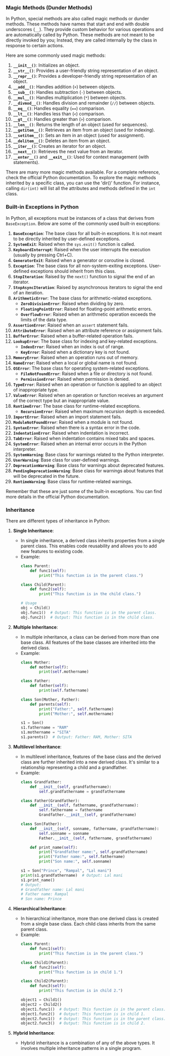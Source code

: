 ### Magic Methods (Dunder Methods)

In Python, special methods are also called magic methods or dunder methods.
These methods have names that start and end with double underscores (`__`).
They provide custom behavior for various operations and are automatically called by Python.
These methods are not meant to be directly invoked by you; 
Instead, they are called internally by the class in response to certain actions. 

Here are some commonly used magic methods:

1. **`__init__()`**: Initializes an object.
2. **`__str__()`**: Provides a user-friendly string representation of an object.
3. **`__repr__()`**: Provides a developer-friendly string representation of an object.
4. **`__add__()`**: Handles addition (`+`) between objects.
5. **`__sub__()`**: Handles subtraction (`-`) between objects.
6. **`__mul__()`**: Handles multiplication (`*`) between objects.
7. **`__divmod__()`**: Handles division and remainder (`//`) between objects.
8. **`__eq__()`**: Handles equality (`==`) comparison.
9. **`__lt__()`**: Handles less than (`<`) comparison.
10. **`__gt__()`**: Handles greater than (`>`) comparison.
11. **`__len__()`**: Returns the length of an object (used for sequences).
12. **`__getitem__()`**: Retrieves an item from an object (used for indexing).
13. **`__setitem__()`**: Sets an item in an object (used for assignment).
14. **`__delitem__()`**: Deletes an item from an object.
15. **`__iter__()`**: Creates an iterator for an object.
16. **`__next__()`**: Retrieves the next value from an iterator.
17. **`__enter__()`** and **`__exit__()`**: Used for context management (with statements).

There are many more magic methods available. For a complete reference, check the official Python documentation.
To explore the magic methods inherited by a specific class, you can use the 'dir()' function.
For instance, calling `dir(int)` will list all the attributes and methods defined in the `int` class.

### Built-in Exceptions in Python

In Python, all exceptions must be instances of a class that derives from `BaseException`. Below are some of the commonly used built-in exceptions:

1. **`BaseException`**: The base class for all built-in exceptions. It is not meant to be directly inherited by user-defined exceptions.
2. **`SystemExit`**: Raised when the `sys.exit()` function is called.
3. **`KeyboardInterrupt`**: Raised when the user interrupts the execution (usually by pressing Ctrl+C).
4. **`GeneratorExit`**: Raised when a generator or coroutine is closed.
5. **`Exception`**: The base class for all non-system-exiting exceptions. User-defined exceptions should inherit from this class.
6. **`StopIteration`**: Raised by the `next()` function to signal the end of an iterator.
7. **`StopAsyncIteration`**: Raised by asynchronous iterators to signal the end of an iteration.
8. **`ArithmeticError`**: The base class for arithmetic-related exceptions.
    - **`ZeroDivisionError`**: Raised when dividing by zero.
    - **`FloatingPointError`**: Raised for floating-point arithmetic errors.
    - **`OverflowError`**: Raised when an arithmetic operation exceeds the limits of the data type.
9. **`AssertionError`**: Raised when an `assert` statement fails.
10. **`AttributeError`**: Raised when an attribute reference or assignment fails.
11. **`BufferError`**: Raised when a buffer-related operation fails.
12. **`LookupError`**: The base class for indexing and key-related exceptions.
    - **`IndexError`**: Raised when an index is out of range.
    - **`KeyError`**: Raised when a dictionary key is not found.
13. **`MemoryError`**: Raised when an operation runs out of memory.
14. **`NameError`**: Raised when a local or global name is not found.
15. **`OSError`**: The base class for operating system-related exceptions.
    - **`FileNotFoundError`**: Raised when a file or directory is not found.
    - **`PermissionError`**: Raised when permission is denied.
16. **`TypeError`**: Raised when an operation or function is applied to an object of inappropriate type.
17. **`ValueError`**: Raised when an operation or function receives an argument of the correct type but an inappropriate value.
18. **`RuntimeError`**: The base class for runtime-related exceptions.
    - **`RecursionError`**: Raised when maximum recursion depth is exceeded.
19. **`ImportError`**: Raised when an import statement fails.
20. **`ModuleNotFoundError`**: Raised when a module is not found.
21. **`SyntaxError`**: Raised when there is a syntax error in the code.
22. **`IndentationError`**: Raised when indentation is incorrect.
23. **`TabError`**: Raised when indentation contains mixed tabs and spaces.
24. **`SystemError`**: Raised when an internal error occurs in the Python interpreter.
25. **`SystemWarning`**: Base class for warnings related to the Python interpreter.
26. **`UserWarning`**: Base class for user-defined warnings.
27. **`DeprecationWarning`**: Base class for warnings about deprecated features.
28. **`PendingDeprecationWarning`**: Base class for warnings about features that will be deprecated in the future.
29. **`RuntimeWarning`**: Base class for runtime-related warnings.

Remember that these are just some of the built-in exceptions. You can find more details in the official Python documentation.

### Inheritance

There are different types of inheritance in Python:

1. **Single Inheritance**:
   - In single inheritance, a derived class inherits properties from a single parent class. This enables code reusability and allows you to add new features to existing code.
   - Example:
     ```python
     class Parent:
         def func1(self):
             print("This function is in the parent class.")

     class Child(Parent):
         def func2(self):
             print("This function is in the child class.")

     # Usage
     obj = Child()
     obj.func1()  # Output: This function is in the parent class.
     obj.func2()  # Output: This function is in the child class.
     ```

2. **Multiple Inheritance**:
   - In multiple inheritance, a class can be derived from more than one base class. All features of the base classes are inherited into the derived class.
   - Example:
     ```python
     class Mother:
         def mother(self):
             print(self.mothername)

     class Father:
         def father(self):
             print(self.fathername)

     class Son(Mother, Father):
         def parents(self):
             print("Father:", self.fathername)
             print("Mother:", self.mothername)

     s1 = Son()
     s1.fathername = "RAM"
     s1.mothername = "SITA"
     s1.parents()  # Output: Father: RAM, Mother: SITA
     ```

3. **Multilevel Inheritance**:
   - In multilevel inheritance, features of the base class and the derived class are further inherited into a new derived class. It's similar to a relationship representing a child and a grandfather.
   - Example:
     ```python
     class Grandfather:
         def __init__(self, grandfathername):
             self.grandfathername = grandfathername

     class Father(Grandfather):
         def __init__(self, fathername, grandfathername):
             self.fathername = fathername
             Grandfather.__init__(self, grandfathername)

     class Son(Father):
         def __init__(self, sonname, fathername, grandfathername):
             self.sonname = sonname
             Father.__init__(self, fathername, grandfathername)

         def print_name(self):
             print("Grandfather name:", self.grandfathername)
             print("Father name:", self.fathername)
             print("Son name:", self.sonname)

     s1 = Son("Prince", "Rampal", "Lal mani")
     print(s1.grandfathername)  # Output: Lal mani
     s1.print_name()
     # Output:
     # Grandfather name: Lal mani
     # Father name: Rampal
     # Son name: Prince
     ```

4. **Hierarchical Inheritance**:
   - In hierarchical inheritance, more than one derived class is created from a single base class. Each child class inherits from the same parent class.
   - Example:
     ```python
     class Parent:
         def func1(self):
             print("This function is in the parent class.")

     class Child1(Parent):
         def func2(self):
             print("This function is in child 1.")

     class Child2(Parent):
         def func3(self):
             print("This function is in child 2.")

     object1 = Child1()
     object2 = Child2()
     object1.func1()  # Output: This function is in the parent class.
     object1.func2()  # Output: This function is in child 1.
     object2.func1()  # Output: This function is in the parent class.
     object2.func3()  # Output: This function is in child 2.
     ```
   
5. **Hybrid Inheritance**:
   - Hybrid inheritance is a combination of any of the above types. It involves multiple inheritance patterns in a single program.
